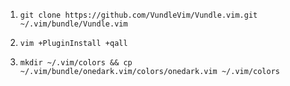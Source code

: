 1. ```git clone https://github.com/VundleVim/Vundle.vim.git ~/.vim/bundle/Vundle.vim```

2. ```vim +PluginInstall +qall```

3. ```mkdir ~/.vim/colors && cp ~/.vim/bundle/onedark.vim/colors/onedark.vim ~/.vim/colors```
